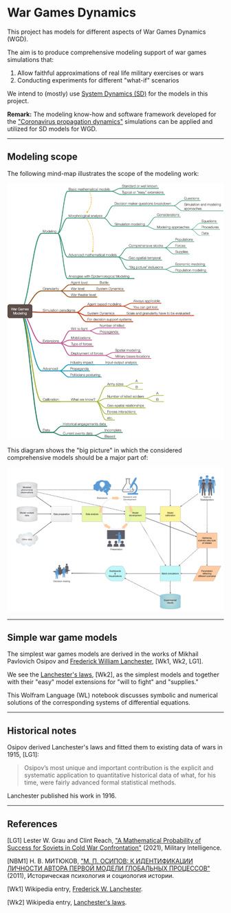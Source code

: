 # War Games Dynamics

This project has models for different aspects of War Games Dynamics (WGD).

The aim is to produce comprehensive modeling support of war games simulations that:

1. Allow faithful approximations of real life military exercises or wars
2. Conducting experiments for different "what-if" scenarios

We intend to (mostly) use 
[System Dynamics (SD)](https://en.wikipedia.org/wiki/System_dynamics)
for the models in this project.

**Remark:** The modeling know-how and software framework developed for the 
["Coronavirus propagation dynamics"](https://github.com/antononcube/SystemModeling/tree/master/Projects/Coronavirus-propagation-dynamics) 
simulations can be applied and utilized for SD models for WGD. 


-------

## Modeling scope

The following mind-map illustrates the scope of the modeling work:

![War-games-modeling-mind-map](./Diagrams/War-Games-Modeling-mind-map.png)


This diagram shows the "big picture" in which the considered comprehensive models 
should be a major part of:

![BigPicture](../Coronavirus-propagation-dynamics/Diagrams/Model-development-and-decision-making.jpeg)

--------

## Simple war game models

The simplest war games models are derived in the works of Mikhail Pavlovich Osipov and
[Frederick William Lanchester](https://en.wikipedia.org/wiki/Frederick_W._Lanchester), [Wk1, Wk2, LG1].

We see the
[Lanchester's laws](https://en.wikipedia.org/wiki/Lanchester%27s_laws), [Wk2],
as the simplest models and together with their "easy" model extensions for "will to fight" and "supplies."  

This Wolfram Language (WL) notebook discusses symbolic and numerical solutions of the corresponding
systems of differential equations.

-------

## Historical notes

Osipov derived Lanchester's laws and fitted them to existing data of wars in 1915, [LG1]:

> Osipov’s most unique and important contribution is the explicit and systematic 
> application to quantitative historical data of what, for his time, 
> were fairly advanced formal statistical methods.

Lanchester published his work in 1916.

------

## References

[LG1] Lester W. Grau and Clint Reach,
["A Mathematical Probability of Success for Soviets in Cold War Confrontation"](https://www.ikn.army.mil/apps/MIPBW/MIPB_Features/AMathematicalProbabilityofSuccessforSovietsinCOldWarConfrontation.pdf)
(2021),
Military Intelligence.

[NBM1] Н. В. МИТЮКОВ,
["М. П. ОСИПОВ: К ИДЕНТИФИКАЦИИ ЛИЧНОСТИ АВТОРА ПЕРВОЙ МОДЕЛИ ГЛОБАЛЬНЫХ ПРОЦЕССОВ"](https://www.socionauki.ru/journal/files/ipisi/2011_2/mitukov.pdf)
(2011),
Историческая психология и социология истории.

[Wk1] Wikipedia entry,
[Frederick W. Lanchester](https://en.wikipedia.org/wiki/Frederick_W._Lanchester).

[Wk2] Wikipedia entry,
[Lanchester's laws](https://en.wikipedia.org/wiki/Lanchester%27s_laws).
